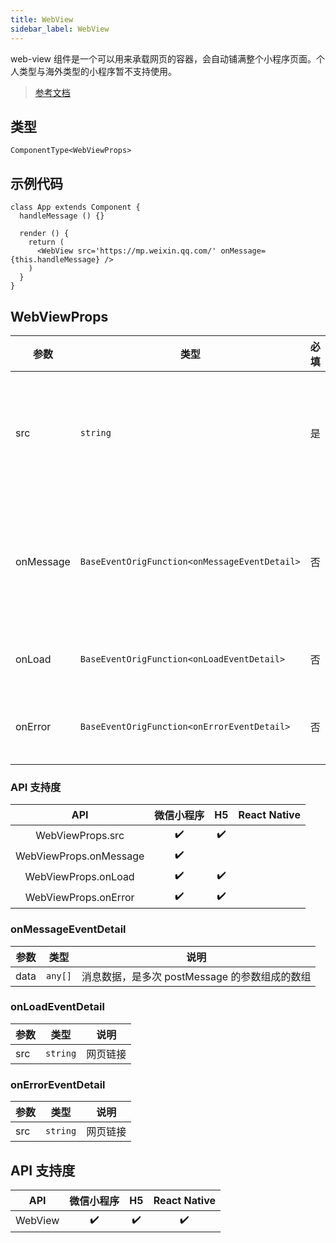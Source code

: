 ```yaml
---
title: WebView
sidebar_label: WebView
---
```


web-view 组件是一个可以用来承载网页的容器，会自动铺满整个小程序页面。个人类型与海外类型的小程序暂不支持使用。

> [参考文档](https://developers.weixin.qq.com/miniprogram/dev/component/web-view.html)

## 类型

```tsx
ComponentType<WebViewProps>
```

## 示例代码

```tsx
class App extends Component {
  handleMessage () {}
  
  render () {
    return (
      <WebView src='https://mp.weixin.qq.com/' onMessage={this.handleMessage} />
    )
  }
}
```

## WebViewProps

<table>
  <thead>
    <tr>
      <th>参数</th>
      <th>类型</th>
      <th>必填</th>
      <th>说明</th>
    </tr>
  </thead>
  <tbody>
    <tr>
      <td>src</td>
      <td><code>string</code></td>
      <td>是</td>
      <td>webview 指向网页的链接。可打开关联的公众号的文章，其它网页需登录小程序管理后台配置业务域名。</td>
    </tr>
    <tr>
      <td>onMessage</td>
      <td><code>BaseEventOrigFunction&lt;onMessageEventDetail&gt;</code></td>
      <td>否</td>
      <td>网页向小程序 postMessage 时，会在特定时机（小程序后退、组件销毁、分享）触发并收到消息。e.detail = {`{ data }`}</td>
    </tr>
    <tr>
      <td>onLoad</td>
      <td><code>BaseEventOrigFunction&lt;onLoadEventDetail&gt;</code></td>
      <td>否</td>
      <td>网页加载成功时候触发此事件。e.detail = {`{ src }`}</td>
    </tr>
    <tr>
      <td>onError</td>
      <td><code>BaseEventOrigFunction&lt;onErrorEventDetail&gt;</code></td>
      <td>否</td>
      <td>网页加载失败的时候触发此事件。e.detail = {`{ src }`}</td>
    </tr>
  </tbody>
</table>

### API 支持度

| API | 微信小程序 | H5 | React Native |
| :---: | :---: | :---: | :---: |
| WebViewProps.src | ✔️ | ✔️ |  |
| WebViewProps.onMessage | ✔️ |  |  |
| WebViewProps.onLoad | ✔️ | ✔️ |  |
| WebViewProps.onError | ✔️ | ✔️ |  |

### onMessageEventDetail

<table>
  <thead>
    <tr>
      <th>参数</th>
      <th>类型</th>
      <th>说明</th>
    </tr>
  </thead>
  <tbody>
    <tr>
      <td>data</td>
      <td><code>any[]</code></td>
      <td>消息数据，是多次 postMessage 的参数组成的数组</td>
    </tr>
  </tbody>
</table>

### onLoadEventDetail

<table>
  <thead>
    <tr>
      <th>参数</th>
      <th>类型</th>
      <th>说明</th>
    </tr>
  </thead>
  <tbody>
    <tr>
      <td>src</td>
      <td><code>string</code></td>
      <td>网页链接</td>
    </tr>
  </tbody>
</table>

### onErrorEventDetail

<table>
  <thead>
    <tr>
      <th>参数</th>
      <th>类型</th>
      <th>说明</th>
    </tr>
  </thead>
  <tbody>
    <tr>
      <td>src</td>
      <td><code>string</code></td>
      <td>网页链接</td>
    </tr>
  </tbody>
</table>

## API 支持度

| API | 微信小程序 | H5 | React Native |
| :---: | :---: | :---: | :---: |
| WebView | ✔️ | ✔️ | ✔️ |
